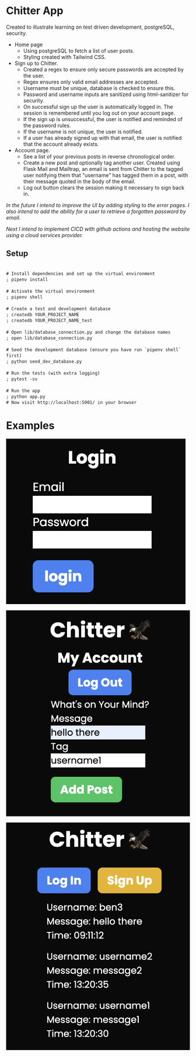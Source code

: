 # Chitter App
Created to illustrate learning on test driven development, postgreSQL, security.
* Home page
    * Using postgreSQL to fetch a list of user posts.
    * Styling created with Tailwind CSS.
* Sign up to Chitter. 
    * Created a regex to ensure only secure passwords are accepted by the user. 
    * Regex ensures only valid email addresses are accepted. 
    * Username must be unique, database is checked to ensure this.
    * Password and username inputs are sanitized using html-sanitizer for security.
    * On successful sign up the user is automatically logged in. The session is remembered until you log out on your account page.
    * If the sign up is unsuccessful, the user is notified and reminded of the password rules.
    * If the username is not unique, the user is notified.
    * If a user has already signed up with that email, the user is notified that the account already exists.
* Account page.
    * See a list of your previous posts in reverse chronological order.
    * Create a new post and optionally tag another user. Created using Flask Mail and Mailtrap, an email is sent from Chitter to the tagged user notifying them that "username" has tagged them in a post, with their message quoted in the body of the email.
    * Log out button clears the session making it necessary to sign back in.

*In the future I intend to improve the UI by adding styling to the error pages. I also intend to add the ability for a user to retrieve a forgotten password by email.*

*Next I intend to implement CICD with github actions and hosting the website using a cloud services provider.*
## Setup

```shell

# Install dependencies and set up the virtual environment
; pipenv install

# Activate the virtual environment
; pipenv shell

# Create a test and development database
; createdb YOUR_PROJECT_NAME
; createdb YOUR_PROJECT_NAME_test

# Open lib/database_connection.py and change the database names
; open lib/database_connection.py

# Seed the development database (ensure you have run `pipenv shell` first)
; python seed_dev_database.py

# Run the tests (with extra logging)
; pytest -sv

# Run the app
; python app.py
# Now visit http://localhost:5001/ in your browser
```

# Examples

![example1](https://github.com/ben-dh3/chitter_app/blob/main/images/example1.png?raw=true)

![example2](https://github.com/ben-dh3/chitter_app/blob/main/images/example2.png?raw=true)

![example3](https://github.com/ben-dh3/chitter_app/blob/main/images/example3.png?raw=true)
